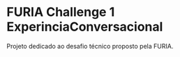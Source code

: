 # FURIA Challenge 1 ExperinciaConversacional
Projeto dedicado ao desafio técnico proposto pela FURIA.

